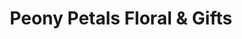 ---
title: "Peony Petals Floral & Gifts"
url: /kenmare/peony-petals-floral-and-gifts/
shop: florist
---
